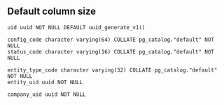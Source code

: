 ## Default column size

    uid uuid NOT NULL DEFAULT uuid_generate_v1()

    config_code character varying(64) COLLATE pg_catalog."default" NOT NULL
    status_code character varying(16) COLLATE pg_catalog."default" NOT NULL

    entity_type_code character varying(32) COLLATE pg_catalog."default" NOT NULL
    entity_uid uuid NOT NULL

    company_uid uuid NOT NULL
